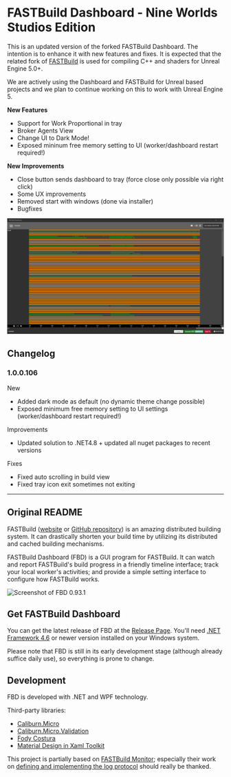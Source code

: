 # FASTBuild Dashboard - Nine Worlds Studios Edition
This is an updated version of the forked FASTBuild Dashboard. The intention is to enhance it with new features and fixes. It is expected that the related fork of [FASTBuild](https://github.com/NineWorldsStudios/FASTBuild) is used for compiling C++ and shaders for Unreal Engine 5.0+.

We are actively using the Dashboard and FASTBuild for Unreal based projects and we plan to continue working on this to work with Unreal Engine 5. 

__New Features__
- Support for Work Proportional in tray
- Broker Agents View
- Change UI to Dark Mode!
- Exposed mininum free memory setting to UI (worker/dashboard restart required!)

__New Improvements__
- Close button sends dashboard to tray (force close only possible via right click)
- Some UX improvements
- Removed start with windows (done via installer)
- Bugfixes

![Screenshot of FBD 1.0.0](https://github.com/NineWorldsStudios/FASTBuild-Dashboard/blob/master/Documentations/Screenshots/FASTBuild-Dashboard.1.0.0.png?raw=true)

## Changelog 
### 1.0.0.106
New
- Added dark mode as default (no dynamic theme change possible)
- Exposed minimum free memory setting to UI settings (worker/dashboard restart required!)

Improvements
- Updated solution to .NET4.8 + updated all nuget packages to recent versions

Fixes
- Fixed auto scrolling in build view
- Fixed tray icon exit sometimes not exiting

---

## Original README

FASTBuild ([website](http://www.fastbuild.org/) or [GitHub repository](https://github.com/fastbuild/fastbuild)) is an amazing distributed building system. It can drastically shorten your build time by utilizing its distributed and cached building mechanisms.

FASTBuild Dashboard (FBD) is a GUI program for FASTBuild. It can watch and report FASTBuild's build progress in a friendly timeline interface; track your local worker's activities; and provide a simple setting interface to configure how FASTBuild works.

![Screenshot of FBD 0.93.1](https://github.com/hillin/FASTBuilder/blob/master/Documentations/Screenshots/FASTBuild-Dashboard.0.93.1.png)

## Get FASTBuild Dashboard
You can get the latest release of FBD at the [Release Page](https://github.com/hillin/FASTBuild-Dashboard/releases). You'll need [.NET Framework 4.6](https://www.microsoft.com/en-us/download/details.aspx?id=48130) or newer version installed on your Windows system. 

Please note that FBD is still in its early development stage (although already suffice daily use), so everything is prone to change.

## Development
FBD is developed with .NET and WPF technology.

Third-party libraries:
- [Caliburn.Micro](http://caliburnmicro.com/)
- [Caliburn.Micro.Validation](https://github.com/AIexandr/Caliburn.Micro.Validation)
- [Fody Costura](https://github.com/Fody/Costura)
- [Material Design in Xaml Toolkit](https://github.com/ButchersBoy/MaterialDesignInXamlToolkit)

This project is partially based on [FASTBuild Monitor](https://github.com/yass007/FASTBuildMonitor); especially their work on [defining and implementing the log protocol](https://github.com/fastbuild/fastbuild/issues/127) should really be thanked.

